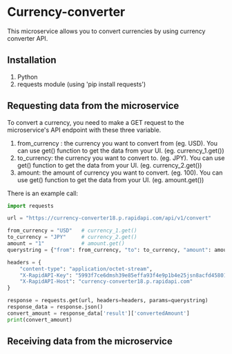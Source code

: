 # Currency-converter

This microservice allows you to convert currencies by using currency converter API.

## Installation
1) Python
2) requests module (using 'pip install requests')

## Requesting data from the microservice
To convert a currency, you need to make a GET request to the microservice's API endpoint with these three variable.

1) from_currency : the currency you want to convert from (eg. USD). You can use get() function to get the data from your UI. (eg. currency_1.get())
2) to_currency: the currency you want to convert to. (eg. JPY). You can use get() function to get the data from your UI. (eg. currency_2.get())
3) amount: the amount of currency you want to convert. (eg. 100). You can use get() function to get the data from your UI. (eg. amount.get())

There is an example call:
```python
import requests

url = "https://currency-converter18.p.rapidapi.com/api/v1/convert"

from_currency = "USD"   # currency_1.get()
to_currency = "JPY"     # currency_2.get()
amount = "1"            # amount.get()
querystring = {"from": from_currency, "to": to_currency, "amount": amount}

headers = {
    "content-type": "application/octet-stream",
    "X-RapidAPI-Key": "5993f7ce6dmsh39e85effa93f4e9p1b4e25jsn8acfd458018b",
    "X-RapidAPI-Host": "currency-converter18.p.rapidapi.com"
}

response = requests.get(url, headers=headers, params=querystring)
response_data = response.json()
convert_amount = response_data['result']['convertedAmount']
print(convert_amount)

```

## Receiving data from the microservice

